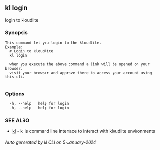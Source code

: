 ## kl login

login to kloudlite

### Synopsis

```
This command let you login to the kloudlite.
Example:
  # Login to kloudlite
  kl login 

  when you execute the above command a link will be opened on your browser. 
  visit your browser and approve there to access your account using this cli.
	
```

### Options

```
  -h, --help   help for login
  -h, --help   help for login
```

### SEE ALSO

* [kl](kl.md)  - kl is command line interface to interact with kloudlite environments

###### Auto generated by kl CLI on 5-January-2024
